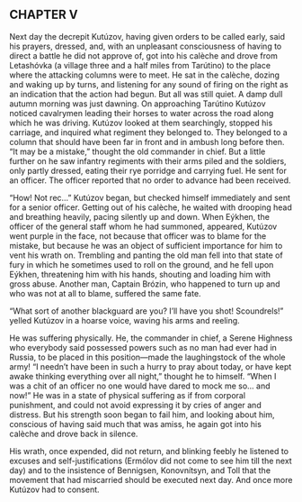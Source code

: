## CHAPTER V

Next day the decrepit Kutúzov, having given orders to be called early,
said his prayers, dressed, and, with an unpleasant consciousness of
having to direct a battle he did not approve of, got into his calèche
and drove from Letashóvka (a village three and a half miles from
Tarútino) to the place where the attacking columns were to meet. He sat
in the calèche, dozing and waking up by turns, and listening for any
sound of firing on the right as an indication that the action had begun.
But all was still quiet. A damp dull autumn morning was just dawning. On
approaching Tarútino Kutúzov noticed cavalrymen leading their horses to
water across the road along which he was driving. Kutúzov looked at
them searchingly, stopped his carriage, and inquired what regiment they
belonged to. They belonged to a column that should have been far in
front and in ambush long before then. “It may be a mistake,” thought
the old commander in chief. But a little further on he saw infantry
regiments with their arms piled and the soldiers, only partly dressed,
eating their rye porridge and carrying fuel. He sent for an officer. The
officer reported that no order to advance had been received.

“How! Not rec...” Kutúzov began, but checked himself immediately and
sent for a senior officer. Getting out of his calèche, he waited with
drooping head and breathing heavily, pacing silently up and down. When
Eýkhen, the officer of the general staff whom he had summoned, appeared,
Kutúzov went purple in the face, not because that officer was to blame
for the mistake, but because he was an object of sufficient importance
for him to vent his wrath on. Trembling and panting the old man fell
into that state of fury in which he sometimes used to roll on the
ground, and he fell upon Eýkhen, threatening him with his hands,
shouting and loading him with gross abuse. Another man, Captain Brózin,
who happened to turn up and who was not at all to blame, suffered the
same fate.

“What sort of another blackguard are you? I’ll have you shot!
Scoundrels!” yelled Kutúzov in a hoarse voice, waving his arms and
reeling.

He was suffering physically. He, the commander in chief, a Serene
Highness who everybody said possessed powers such as no man had ever had
in Russia, to be placed in this position—made the laughingstock of the
whole army! “I needn’t have been in such a hurry to pray about today,
or have kept awake thinking everything over all night,” thought he to
himself. “When I was a chit of an officer no one would have dared to
mock me so... and now!” He was in a state of physical suffering as if
from corporal punishment, and could not avoid expressing it by cries of
anger and distress. But his strength soon began to fail him, and looking
about him, conscious of having said much that was amiss, he again got
into his calèche and drove back in silence.

His wrath, once expended, did not return, and blinking feebly he
listened to excuses and self-justifications (Ermólov did not come to see
him till the next day) and to the insistence of Bennigsen, Konovnítsyn,
and Toll that the movement that had miscarried should be executed next
day. And once more Kutúzov had to consent.





